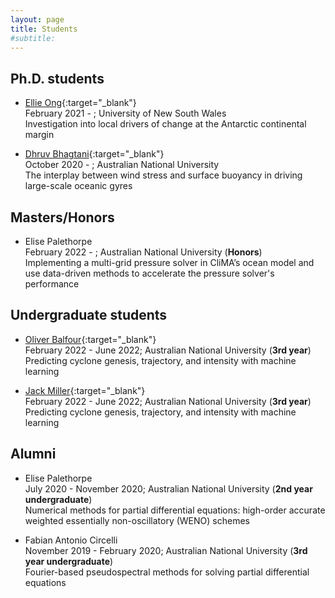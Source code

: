 ```yaml
---
layout: page
title: Students
#subtitle:
---
```


## Ph.D. students

- [Ellie Ong][ellie-website]{:target="_blank"}<br/>
  February 2021 - ; University of New South Wales <br/>
  Investigation into local drivers of change at the Antarctic continental margin

- [Dhruv Bhagtani][dhruv-website]{:target="_blank"} <br/>
  October 2020 - ; Australian National University <br/>
  The interplay between wind stress and surface buoyancy in driving large-scale oceanic gyres

## Masters/Honors

- Elise Palethorpe <br/>
  February 2022 - ; Australian National University (**Honors**) <br/>
  Implementing a multi-grid pressure solver in CliMA’s ocean model and use data-driven methods to accelerate the pressure solver's performance

## Undergraduate students

- [Oliver Balfour][oliver-github]{:target="_blank"} <br/>
  February 2022 - June 2022; Australian National University (**3rd year**) <br/>
  Predicting cyclone genesis, trajectory, and intensity with machine learning

- [Jack Miller][jack-github]{:target="_blank"} <br/>
  February 2022 - June 2022; Australian National University (**3rd year**) <br/>
  Predicting cyclone genesis, trajectory, and intensity with machine learning

## Alumni

- Elise Palethorpe <br/>
  July 2020 - November 2020; Australian National University (**2nd year  undergraduate**) <br/>
  Numerical methods for partial differential equations: high-order accurate weighted essentially non-oscillatory (WENO) schemes

- Fabian Antonio Circelli <br/>
  November 2019 - February 2020; Australian National University (**3rd year  undergraduate**) <br/>
  Fourier-based pseudospectral methods for solving partial differential equations

[ellie-website]: https://ongqingyee.github.io
[dhruv-website]: https://earthsciences.anu.edu.au/people/students/dhruv-bhagtani
[oliver-github]: https://github.com/OliverBalfour
[jack-github]: https://github.com/jackmiller2003
